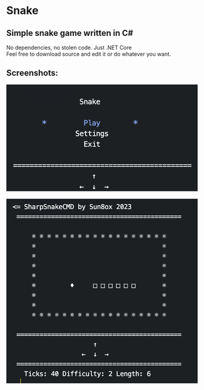 # Snake
## Simple snake game written in C#  
No dependencies, no stolen code. Just .NET Core  
Feel free to download source and edit it or do whatever you want.  
  
## Screenshots:
![Screenshot1](https://github.com/sun8ox/sharpsnakecmd/blob/main/Screenshots/1.png?raw=true)
<br /><br />
![Screenshot2](https://github.com/sun8ox/sharpsnakecmd/blob/main/Screenshots/2.png?raw=true)
